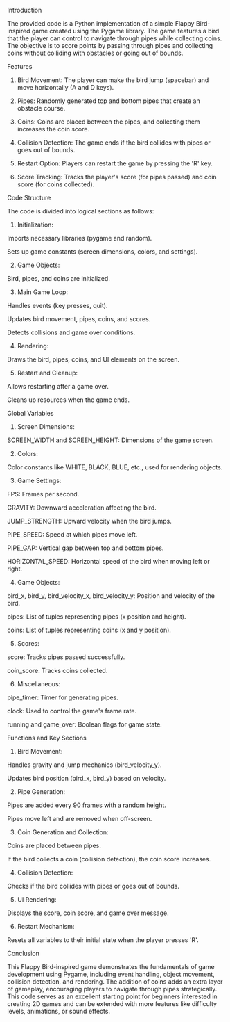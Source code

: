 
Introduction

The provided code is a Python implementation of a simple Flappy Bird-inspired game created using the Pygame library. The game features a bird that the player can control to navigate through pipes while collecting coins. The objective is to score points by passing through pipes and collecting coins without colliding with obstacles or going out of bounds.

Features

1. Bird Movement: The player can make the bird jump (spacebar) and move horizontally (A and D keys).


2. Pipes: Randomly generated top and bottom pipes that create an obstacle course.


3. Coins: Coins are placed between the pipes, and collecting them increases the coin score.


4. Collision Detection: The game ends if the bird collides with pipes or goes out of bounds.


5. Restart Option: Players can restart the game by pressing the 'R' key.


6. Score Tracking: Tracks the player's score (for pipes passed) and coin score (for coins collected).

Code Structure

The code is divided into logical sections as follows:

1. Initialization:

Imports necessary libraries (pygame and random).

Sets up game constants (screen dimensions, colors, and settings).



2. Game Objects:

Bird, pipes, and coins are initialized.



3. Main Game Loop:

Handles events (key presses, quit).

Updates bird movement, pipes, coins, and scores.

Detects collisions and game over conditions.



4. Rendering:

Draws the bird, pipes, coins, and UI elements on the screen.



5. Restart and Cleanup:

Allows restarting after a game over.

Cleans up resources when the game ends.

Global Variables

1. Screen Dimensions:

SCREEN_WIDTH and SCREEN_HEIGHT: Dimensions of the game screen.



2. Colors:

Color constants like WHITE, BLACK, BLUE, etc., used for rendering objects.



3. Game Settings:

FPS: Frames per second.

GRAVITY: Downward acceleration affecting the bird.

JUMP_STRENGTH: Upward velocity when the bird jumps.

PIPE_SPEED: Speed at which pipes move left.

PIPE_GAP: Vertical gap between top and bottom pipes.

HORIZONTAL_SPEED: Horizontal speed of the bird when moving left or right.



4. Game Objects:

bird_x, bird_y, bird_velocity_x, bird_velocity_y: Position and velocity of the bird.

pipes: List of tuples representing pipes (x position and height).

coins: List of tuples representing coins (x and y position).



5. Scores:

score: Tracks pipes passed successfully.

coin_score: Tracks coins collected.



6. Miscellaneous:

pipe_timer: Timer for generating pipes.

clock: Used to control the game's frame rate.

running and game_over: Boolean flags for game state.

Functions and Key Sections

1. Bird Movement:

Handles gravity and jump mechanics (bird_velocity_y).

Updates bird position (bird_x, bird_y) based on velocity.



2. Pipe Generation:

Pipes are added every 90 frames with a random height.

Pipes move left and are removed when off-screen.



3. Coin Generation and Collection:

Coins are placed between pipes.

If the bird collects a coin (collision detection), the coin score increases.



4. Collision Detection:

Checks if the bird collides with pipes or goes out of bounds.



5. UI Rendering:

Displays the score, coin score, and game over message.



6. Restart Mechanism:

Resets all variables to their initial state when the player presses 'R'.

Conclusion

This Flappy Bird-inspired game demonstrates the fundamentals of game development using Pygame, including event handling, object movement, collision detection, and rendering. The addition of coins adds an extra layer of gameplay, encouraging players to navigate through pipes strategically. This code serves as an excellent starting point for beginners interested in creating 2D games and can be extended with more features like difficulty levels, animations, or sound effects.


